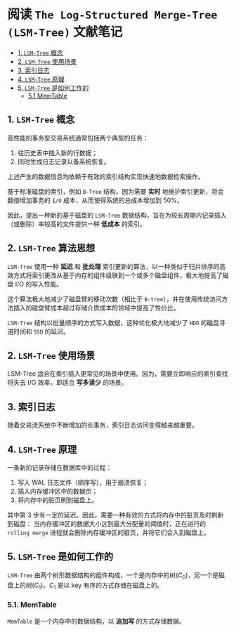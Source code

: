 # 阅读 `The Log-Structured Merge-Tree (LSM-Tree)` 文献笔记

- [1. `LSM-Tree` 概念](#1-lsm-tree-概念)
- [2. `LSM-Tree` 使用场景](#2-lsm-tree-使用场景)
- [3. 索引日志](#3-索引日志)
- [4. `LSM-Tree` 原理](#4-lsm-tree-原理)
- [5. `LSM-Tree` 是如何工作的](#5-lsm-tree-是如何工作的)
  - [5.1 MemTable](#51-memtable)


## 1. `LSM-Tree` 概念

高性能的事务型交易系统通常包括两个典型的任务：

1. 往历史表中插入新的行数据；
2. 同时生成日志记录以备系统恢复。

上述产生的数据信息均依赖于有效的索引结构实现快速地数据检索操作。

基于标准磁盘的索引，例如 `B-Tree` 结构，因为需要 **实时** 地维护索引更新，将会翻倍增加事务的 `I/O` 成本，从而使得系统的总成本增加到 50%。

因此，提出一种新的基于磁盘的 `LSM-Tree` 数据结构，旨在为较长周期内记录插入（或删除）率较高的文件提供一种 **低成本** 的索引。

## 2. `LSM-Tree` 算法思想

`LSM-Tree` 使用一种 **延迟** 和 **批处理** 索引更新的算法，以一种类似于归并排序的高效方式将索引更改从基于内存的组件级联到一个或多个磁盘组件，极大地提高了磁盘 I/O 的写入性能。

这个算法极大地减少了磁盘臂的移动次数（相比于 `B-tree`），并在使用传统访问方法插入的磁盘臂成本超过存储介质成本的领域中提高了性价比。

`LSM-Tree` 结构以批量顺序的方式写入数据，这种优化极大地减少了 `HDD` 的磁盘寻道时间和 `SSD` 的延迟。

## 2. `LSM-Tree` 使用场景

LSM-Tree 适合在索引插入更常见的场景中使用。因为，需要立即响应的索引查找将失去 I/O 效率，即适合 **写多读少** 的场景。

## 3. 索引日志

随着交易流系统中不断增加的长事务，索引日志访问变得越来越重要。

## 4. `LSM-Tree` 原理

一条新的记录存储在数据库中的过程：

1. 写入 WAL 日志文件（顺序写），用于崩溃恢复；
2. 插入内存缓冲区中的数据页；
3. 将内存中的脏页刷到磁盘上。

其中第 3 步有一定的延迟。因此，需要一种有效的方式将内存中的脏页及时刷新到磁盘：
当内存缓冲区的数据大小达到最大分配量的阈值时，正在进行的 `rolling merge` 进程就会删除内存缓冲区的脏页，并将它们合入到磁盘上。

## 5. `LSM-Tree` 是如何工作的

`LSM-Tree` 由两个树形数据结构的组件构成，一个是内存中的树($C_0$)，另一个是磁盘上的树($C_1$)。$C_1$ 是以 key 有序的方式存储在磁盘上的。

### 5.1. MemTable

`MemTable` 是一个内存中的数据结构，以 **追加写** 的方式存储数据。
